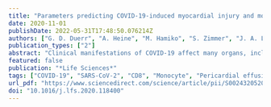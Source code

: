 ```yaml
---
title: "Parameters predicting COVID-19-induced myocardial injury and mortality"
date: 2020-11-01
publishDate: 2022-05-31T17:48:50.076214Z
authors: ["G. D. Duerr", "A. Heine", "M. Hamiko", "S. Zimmer", "J. A. Luetkens", "J. Nattermann", "G. Rieke", "A. Isaak", "J. Jehle", "S. A. E. Held", "J. C. Wasmuth", "M. Wittmann", "C. P. Strassburg", "P. Brossart", "M. Coburn", "H. Treede", "G. Nickenig", "C. Kurts", "M. Velten"]
publication_types: ["2"]
abstract: "Clinical manifestations of COVID-19 affect many organs, including the heart. Cardiovascular disease is a dominant comorbidity and prognostic factors predicting risk for critical courses are highly needed. Moreover, immunomechanisms underlying COVID-induced myocardial damage are poorly understood. Objective To elucidate prognostic markers to identify patients at risk. Results Only patients with pericardial effusion (PE) developed a severe disease course, and those who died could be identified by a high CD8/Treg/monocyte ratio. Ten out of 19 COVID-19 patients presented with PE, 7 (78%) of these had elevated APACHE-II mortality risk-score, requiring mechanical ventilation. At admission, PE patients showed signs of systemic and cardiac inflammation in NMR and impaired cardiac function as detected by transthoracic echocardiography (TTE), whereas parameters of myocardial injury e.g. high sensitive troponin-t (hs-TnT) were not yet increased. During the course of disease, hs-TnT rose in 8 of the PE-patients above 16 ng/l, 7 had to undergo ventilatory therapy and 4 of them died. FACS at admission showed in PE patients elevated frequencies of CD3+CD8+ T cells among all CD3+ T-cells, and lower frequencies of Tregs and CD14+HLA−DR+-monocytes. A high CD8/Treg/monocyte ratio predicted a severe disease course in PE patients, and was associated with high serum levels of antiviral cytokines. By contrast, patients without PE and PE patients with a low CD8/Treg/monocyte ratio neither had to be intubated, nor died. Conclusions PE predicts cardiac injury in COVID-19 patients. Therefore, TTE should be performed at admission. Immunological parameters for dysfunctional antiviral immunity, such as the CD8/Treg/monocyte ratio used here, supports risk assessment by predicting poor prognosis."
featured: false
publication: "*Life Sciences*"
tags: ["COVID-19", "SARS-CoV-2", "CD8", "Monocyte", "Pericardial effusion", "Treg"]
url_pdf: "https://www.sciencedirect.com/science/article/pii/S002432052031153X"
doi: "10.1016/j.lfs.2020.118400"
---
```


